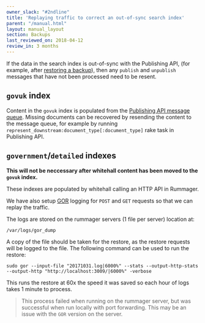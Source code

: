 ```yaml
---
owner_slack: "#2ndline"
title: 'Replaying traffic to correct an out-of-sync search index'
parent: "/manual.html"
layout: manual_layout
section: Backups
last_reviewed_on: 2018-04-12
review_in: 3 months
---
```


If the data in the search index is out-of-sync with the Publishing API,
(for example, after [restoring a backup](https://docs.publishing.service.gov.uk/manual/elasticsearch-dumps.html)),
then any `publish` and `unpublish` messages that have not been processed need to be resent.

## `govuk` index
Content in the `govuk` index is populated from the [Publishing API message queue](https://github.com/alphagov/rummager/blob/master/doc/new-indexing-process.md). Missing documents can be recovered by resending the content to the message queue, for example by running `represent_downstream:document_type[:document_type]` rake task in Publishing API.

## `government`/`detailed` indexes

**This will not be neccessary after whitehall content has been moved to the `govuk` index.**

These indexes are populated by whitehall calling an HTTP API in Rummager.

We have also setup [GOR](https://github.com/buger/goreplay) logging for `POST` and `GET` requests so that we can replay the traffic.

The logs are stored on the rummager servers (1 file per server) location at:

```
/var/logs/gor_dump
```

A copy of the file should be taken for the restore, as the restore requests will be logged to the file. The following command can be used to run the restore:

```
sudo gor --input-file "20171031.log|6000%" --stats --output-http-stats --output-http "http://localhost:3009/|6000%" -verbose
```

This runs the restore at 60x the speed it was saved so each hour of logs takes 1 minute to process.

> This process failed when running on the rummager server, but was successful when run locally with port forwarding.
> This may be an issue with the `GOR` version on the server.
